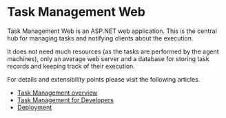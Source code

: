 ﻿# Task Management Web

Task Management Web is an ASP.NET web application. This is the central hub for managing tasks and notifying clients about the execution.

It does not need much resources (as the tasks are performed by the agent machines), only an average web server and a database for storing task records and keeping track of their execution.

For details and extensibility points please visit the following articles.

- [Task Management overview](http://wiki.sensenet.com/Task_Management)
- [Task Management for Developers](http://wiki.sensenet.com/Task_Management_-_for_Developers)
- [Deployment](http://wiki.sensenet.com/Task_Management_deployment) 